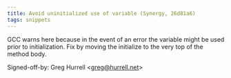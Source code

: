 ```yaml
---
title: Avoid uninitialized use of variable (Synergy, 26d81a6)
tags: snippets
---
```


GCC warns here because in the event of an error the variable might be used prior to initialization. Fix by moving the initialize to the very top of the method body.

Signed-off-by: Greg Hurrell &lt;greg@hurrell.net&gt;
